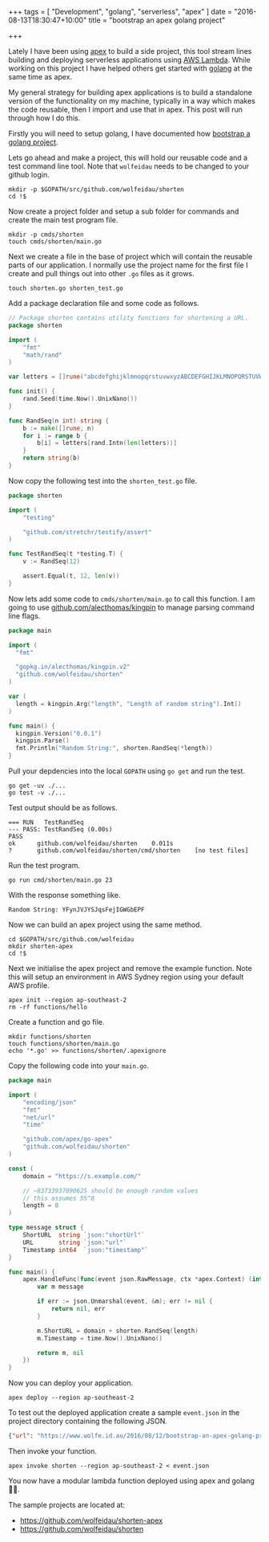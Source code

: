 +++
tags = [ "Development", "golang", "serverless", "apex" ]
date = "2016-08-13T18:30:47+10:00"
title = "bootstrap an apex golang project"

+++

Lately I have been using [apex](http://apex.run) to build a side project, this tool stream lines building and deploying serverless applications using [AWS Lambda](https://aws.amazon.com/lambda/). While working on this project I have helped others get started with [golang](http://golang.org) at the same time as apex.

My general strategy for building apex applications is to build a standalone version of the functionality on my machine, typically in a way which makes the code reusable, then I import and use that in apex. This post will run through how I do this.

Firstly you will need to setup golang, I have documented how [bootstrap a golang project](https://www.wolfe.id.au/2016/08/12/bootstrap-a-golang-project/).

Lets go ahead and make a project, this will hold our reusable code and a test command line tool. Note that `wolfeidau` needs to be changed to your github login.

```text
mkdir -p $GOPATH/src/github.com/wolfeidau/shorten
cd !$
```

Now create a project folder and setup a sub folder for commands and create the main test program file.

```text
mkdir -p cmds/shorten
touch cmds/shorten/main.go
```

Next we create a file in the base of project which will contain the reusable parts of our application. I normally use the project name for the first file I create and pull things out into other `.go` files as it grows.

```text
touch shorten.go shorten_test.go
```

Add a package declaration file and some code as follows.

```go
// Package shorten contains utility functions for shortening a URL.
package shorten

import (
    "fmt"
    "math/rand"
)

var letters = []rune("abcdefghijklmnopqrstuvwxyzABCDEFGHIJKLMNOPQRSTUVWXYZ_-.")

func init() {
    rand.Seed(time.Now().UnixNano())
}

func RandSeq(n int) string {
    b := make([]rune, n)
    for i := range b {
        b[i] = letters[rand.Intn(len(letters))]
    }
    return string(b)
}
```

Now copy the following test into the `shorten_test.go` file.

```go
package shorten

import (
    "testing"

    "github.com/stretchr/testify/assert"
)

func TestRandSeq(t *testing.T) {
    v := RandSeq(12)

    assert.Equal(t, 12, len(v))
}
```

Now lets add some code to `cmds/shorten/main.go` to call this function. I am going to use [github.com/alecthomas/kingpin](https://github.com/alecthomas/kingpin) to manage parsing command line flags.

```go
package main

import (
  "fmt"

  "gopkg.in/alecthomas/kingpin.v2"
  "github.com/wolfeidau/shorten"
)

var (
  length = kingpin.Arg("length", "Length of random string").Int()
)

func main() {
  kingpin.Version("0.0.1")
  kingpin.Parse()
  fmt.Println("Random String:", shorten.RandSeq(*length))
}
```

Pull your depdencies into the local `GOPATH` using `go get` and run the test.

```text
go get -uv ./...
go test -v ./...
```

Test output should be as follows.

```text
=== RUN   TestRandSeq
--- PASS: TestRandSeq (0.00s)
PASS
ok      github.com/wolfeidau/shorten    0.011s
?       github.com/wolfeidau/shorten/cmd/shorten    [no test files]
```

Run the test program.
```text
go run cmd/shorten/main.go 23
```

With the response something like.
```text
Random String: YFynJVJYSJqsFejIGWGbEPF
```

Now we can build an apex project using the same method.

```
cd $GOPATH/src/github.com/wolfeidau
mkdir shorten-apex
cd !$
```

Next we initialise the apex project and remove the example function. Note this will setup an environment in AWS Sydney region using your default AWS profile.

```
apex init --region ap-southeast-2
rm -rf functions/hello
```

Create a function and go file.

```
mkdir functions/shorten
touch functions/shorten/main.go
echo '*.go' >> functions/shorten/.apexignore
```

Copy the following code into your `main.go`.

```go
package main

import (
    "encoding/json"
    "fmt"
    "net/url"
    "time"

    "github.com/apex/go-apex"
    "github.com/wolfeidau/shorten"
)

const (
    domain = "https://s.example.com/"

    // ~83733937890625 should be enough random values
    // this assumes 55^8
    length = 8
)

type message struct {
    ShortURL  string `json:"shortUrl"`
    URL       string `json:"url"`
    Timestamp int64  `json:"timestamp"`
}

func main() {
    apex.HandleFunc(func(event json.RawMessage, ctx *apex.Context) (interface{}, error) {
        var m message

        if err := json.Unmarshal(event, &m); err != nil {
            return nil, err
        }

        m.ShortURL = domain + shorten.RandSeq(length)
        m.Timestamp = time.Now().UnixNano()

        return m, nil
    })
}
```

Now you can deploy your application.

```text
apex deploy --region ap-southeast-2
```

To test out the deployed application create a sample `event.json` in the project directory containing the following JSON.

```json
{"url": "https://www.wolfe.id.au/2016/08/12/bootstrap-an-apex-golang-project/"}
```

Then invoke your function.

```text
apex invoke shorten --region ap-southeast-2 < event.json
```

You now have a modular lambda function deployed using apex and golang 🎉🚀.

The sample projects are located at:

* https://github.com/wolfeidau/shorten-apex
* https://github.com/wolfeidau/shorten
